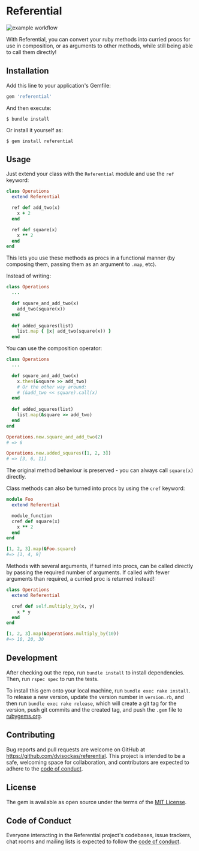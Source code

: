 # Referential
![example workflow](https://github.com/dvisockas/referential/actions/workflows/main.yml/badge.svg)

With Referential, you can convert your ruby methods into curried procs for use in composition, or as arguments to other methods, while still being able to call them directly!

## Installation

Add this line to your application's Gemfile:

```ruby
gem 'referential'
```

And then execute:

    $ bundle install

Or install it yourself as:

    $ gem install referential

## Usage

Just extend your class with the `Referential` module and use the `ref` keyword:

```ruby
class Operations
  extend Referential

  ref def add_two(x)
    x + 2
  end

  ref def square(x)
    x ** 2
  end
end
```

This lets you use these methods as procs in a functional manner (by composing them, passing them as an argument to `.map`, etc).

Instead of writing:

```ruby
class Operations
  ...

  def square_and_add_two(x)
    add_two(square(x))
  end
  
  def added_squares(list)
    list.map { |x| add_two(square(x)) }
  end
```

You can use the composition operator:

```ruby
class Operations
  ...

  def square_and_add_two(x)
    x.then(&square >> add_two)
    # Or the other way around:
    # (&add_two << square).call(x)
  end
  
  def added_squares(list)
    list.map(&square >> add_two)
  end
end

Operations.new.square_and_add_two(2)
# => 6

Operations.new.added_squares([1, 2, 3])
# => [3, 6, 11]
```

The original method behaviour is preserved - you can always call `square(x)` directly.

Class methods can also be turned into procs by using the `cref` keyword:
```ruby
module Foo
  extend Referential

  module_function
  cref def square(x)
    x ** 2
  end
end

[1, 2, 3].map(&Foo.square)
#=> [1, 4, 9]
```


Methods with several arguments, if turned into procs, can be called directly by passing the required number of arguments.
If called with fewer arguments than required, a curried proc is returned instead!:
```ruby
class Operations
  extend Referential

  cref def self.multiply_by(x, y)
    x * y
  end
end

[1, 2, 3].map(&Operations.multiply_by(10))
#=> 10, 20, 30
```

## Development

After checking out the repo, run `bundle install` to install dependencies. Then, run `rspec spec` to run the tests.

To install this gem onto your local machine, run `bundle exec rake install`. To release a new version, update the version number in `version.rb`, and then run `bundle exec rake release`, which will create a git tag for the version, push git commits and the created tag, and push the `.gem` file to [rubygems.org](https://rubygems.org).

## Contributing

Bug reports and pull requests are welcome on GitHub at https://github.com/dvisockas/referential. This project is intended to be a safe, welcoming space for collaboration, and contributors are expected to adhere to the [code of conduct](https://github.com/[USERNAME]/referential/blob/master/CODE_OF_CONDUCT.md).

## License

The gem is available as open source under the terms of the [MIT License](https://opensource.org/licenses/MIT).

## Code of Conduct

Everyone interacting in the Referential project's codebases, issue trackers, chat rooms and mailing lists is expected to follow the [code of conduct](https://github.com/[USERNAME]/referential/blob/master/CODE_OF_CONDUCT.md).
